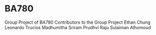 # BA780
Group Project of BA780
Contributors to the Group Project 
Ethan Chung 
Leonardo Trucios 
Madhumitha Sriram 
Prudhvi Raju 
Sulaiman Alhomoud
